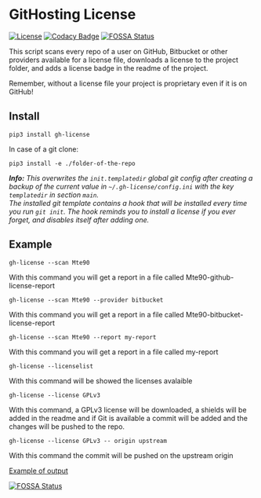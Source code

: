 # GitHosting License
[![License](https://img.shields.io/badge/License-GPL%20v3-blue.svg)](http://www.gnu.org/licenses/gpl-3.0) [![Codacy Badge](https://api.codacy.com/project/badge/Grade/e6705b4282fd459da427e24649081510)](https://www.codacy.com/app/mte90net/GH-License?utm_source=github.com&amp;utm_medium=referral&amp;utm_content=Mte90/GH-License&amp;utm_campaign=Badge_Grade)
[![FOSSA Status](https://app.fossa.io/api/projects/git%2Bgithub.com%2FMte90%2FGH-License.svg?type=shield)](https://app.fossa.io/projects/git%2Bgithub.com%2FMte90%2FGH-License?ref=badge_shield)

This script scans every repo of a user on GitHub, Bitbucket or other providers available for a license file, downloads a license to the project folder, and adds a license badge in the readme of the project.

Remember, without a license file your project is proprietary even if it is on GitHub!


## Install

```
pip3 install gh-license
```

In case of a git clone:

```
pip3 install -e ./folder-of-the-repo
```

_**Info:** This overwrites the `init.templatedir` global git config after creating a backup of the current value in `~/.gh-license/config.ini` with the key `templatedir` in section `main`.  
The installed git template contains a hook that will be installed every time you run `git init`. The hook reminds you to install a license if you ever forget, and disables itself after adding one._


## Example

    gh-license --scan Mte90

With this command you will get a report in a file called Mte90-github-license-report

    gh-license --scan Mte90 --provider bitbucket

With this command you will get a report in a file called Mte90-bitbucket-license-report

    gh-license --scan Mte90 --report my-report

With this command you will get a report in a file called my-report

    gh-license --licenselist

With this command will be showed the licenses avalaible

    gh-license --license GPLv3

With this command, a GPLv3 license will be downloaded, a shields will be added in the readme and if Git is available a commit will be added and the changes will be pushed to the repo.

    gh-license --license GPLv3 -- origin upstream

With this command the commit will be pushed on the upstream origin

[Example of output](https://gist.github.com/Mte90/4c5ec76c94afa61983f8)


[![FOSSA Status](https://app.fossa.io/api/projects/git%2Bgithub.com%2FMte90%2FGH-License.svg?type=large)](https://app.fossa.io/projects/git%2Bgithub.com%2FMte90%2FGH-License?ref=badge_large)